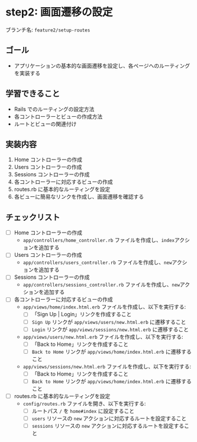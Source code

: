 # step2: 画面遷移の設定

ブランチ名: `feature2/setup-routes`

## ゴール

- アプリケーションの基本的な画面遷移を設定し、各ページへのルーティングを実装する

## 学習できること

- Rails でのルーティングの設定方法
- 各コントローラーとビューの作成方法
- ルートとビューの関連付け

## 実装内容

1. Home コントローラーの作成
2. Users コントローラーの作成
3. Sessions コントローラーの作成
4. 各コントローラーに対応するビューの作成
5. routes.rb に基本的なルーティングを設定
6. 各ビューに簡易なリンクを作成し、画面遷移を確認する

## チェックリスト

- [ ] Home コントローラーの作成
  - `app/controllers/home_controller.rb` ファイルを作成し、`index`アクションを追加する
- [ ] Users コントローラーの作成
  - `app/controllers/users_controller.rb` ファイルを作成し、`new`アクションを追加する
- [ ] Sessions コントローラーの作成
  - `app/controllers/sessions_controller.rb` ファイルを作成し、`new`アクションを追加する
- [ ] 各コントローラーに対応するビューの作成
  - `app/views/home/index.html.erb` ファイルを作成し、以下を実行する:
    - [ ] 「Sign Up | Login」リンクを作成すること
    - [ ] `Sign Up` リンクが `app/views/users/new.html.erb` に遷移すること
    - [ ] `Login` リンクが `app/views/sessions/new.html.erb` に遷移すること
  - `app/views/users/new.html.erb` ファイルを作成し、以下を実行する:
    - [ ] 「Back to Home」リンクを作成すること
    - [ ] `Back to Home` リンクが `app/views/home/index.html.erb` に遷移すること
  - `app/views/sessions/new.html.erb` ファイルを作成し、以下を実行する:
    - [ ] 「Back to Home」リンクを作成すること
    - [ ] `Back to Home` リンクが `app/views/home/index.html.erb` に遷移すること
- [ ] routes.rb に基本的なルーティングを設定
  - `config/routes.rb` ファイルを開き、以下を実行する:
    - [ ] ルートパス `/` を `home#index` に設定すること
    - [ ] `users` リソースの `new` アクションに対応するルートを設定すること
    - [ ] `sessions` リソースの `new` アクションに対応するルートを設定すること
